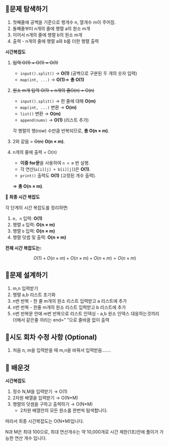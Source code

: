 ## 📍문제 탐색하기

1. 첫째줄에 공백을 기준으로 행개수 n, 열개수 m이 주어짐.
2. 둘째줄부터 n개의 줄에 행렬 a의 원소 m개
3. 이어서 n개의 줄에 행렬 b의 원소 m개
4. 출력 - n개의 줄에 행렬 a와 b를 더한 행렬 출력

**시간복잡도**

1. ~~입력 O(1) + O(1) = O(1)~~
    - `input().split()` → **O(1)** (공백으로 구분된 두 개의 숫자 입력)
    - `map(int, ...)` → **O(1)**⇒ **총 O(1)**
2. ~~원소 m개 입력 O(1) + n개의 줄O(n) = O(n)~~
    - `input().split()` → 한 줄에 대해 **O(m)**
    - `map(int, ...)` 변환 → **O(m)**
    - `list()` 변환 → **O(m)**
    - `append(nums)` → **O(1)** (리스트 추가)
    
    각 행렬의 행(row) 수만큼 반복되므로, **총 O(n × m)**.
    
3. 2와 같음 = ~~O(n)~~ **O(n × m)**.
4. n개의 줄에 출력 = O(n)
    - **이중 for문**을 사용하여 `n × m` 번 실행.
    - 각 연산(`a[i][j] + b[i][j]`)은 **O(1)**.
    - `print()` 출력도 **O(1)** (고정된 개수 출력).
    
    ⇒ **총 O(n × m)**.
    

**🔹 최종 시간 복잡도**

각 단계의 시간 복잡도를 정리하면:

1. `m, n` 입력: **O(1)**
2. 행렬 `a` 입력: **O(n × m)**
3. 행렬 `b` 입력: **O(n × m)**
4. 행렬 덧셈 및 출력: **O(n × m)**

**전체 시간 복잡도는:**

$$
O(1)+O(n×m)+O(n×m)+O(n×m)=O(n×m)
$$

## 📍문제 설계하기

1. m,n 입력받기
2. 행렬 a,b 리스트 초기화
3. n번 반복 - 한 줄 m개의 원소 리스트 입력받고 a 리스트에 추가
4. n번 반복 - 한줄 m개의 원소 리스트 입력받고 b 리스트에 추가
5. n번 반복문 안에 m번 반복으로 리스트 인덱싱 - a,b 원소 인덱스 대응하는것끼리 더해서 같은줄 끼리는 end=” ”으로 줄바꿈 없이 출력

## 📍시도 회차 수정 사항 (Optional)

1. 처음 n, m을 입력받을 때 m,n을 바꿔서 입력받음…….



## 🥕 배운것

**시간복잡도**

1. 정수 N,M을 입력받기 → O(1)
2. 2차원 배열을 입력받기 → O(N*M)
3. 행렬의 덧셈을 구하고 출력하기 → O(N*M)
    - 2차원 배열안의 모든 원소를 한번씩 탐색합니다.

따라서 최종 시간복잡도는 O(N*M)입니다.

N과 M은 최대 100으로, 최대 연산개수는 약 10,000개로 시간 제한(1초)안에 풀이가 가능한 연산 개수 입니다.
